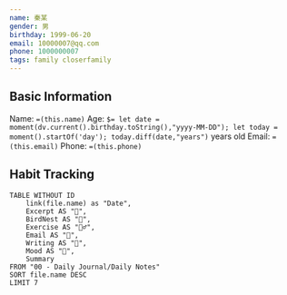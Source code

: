 ```yaml
---
name: 秦某
gender: 男
birthday: 1999-06-20
email: 10000007@qq.com
phone: 1000000007
tags: family closerfamily
---
```

## Basic Information

Name: `=(this.name)`
Age: `$= let date = moment(dv.current().birthday.toString(),"yyyy-MM-DD"); let today = moment().startOf('day'); today.diff(date,"years")` years old
Email: `=(this.email)`
Phone: `=(this.phone)`

## Habit Tracking

```dataview
TABLE WITHOUT ID
    link(file.name) as "Date",
    Excerpt AS "🌄",
    BirdNest AS "🐥",
    Exercise AS "🏃‍♂️",
    Email AS "💌",
    Writing AS "📝",
    Mood AS "👾",
    Summary
FROM "00 - Daily Journal/Daily Notes" 
SORT file.name DESC
LIMIT 7
